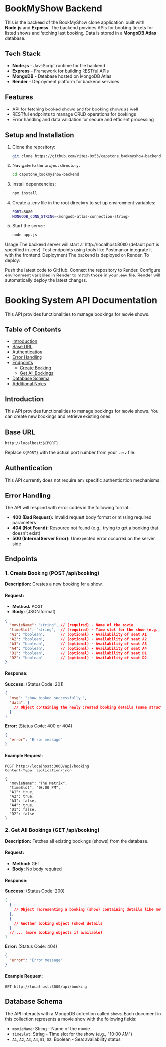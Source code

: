 
# BookMyShow Backend

This is the backend of the BookMyShow clone application, built with **Node.js** and **Express**. The backend provides APIs for booking tickets for listed shows and fetching last booking. Data is stored in a **MongoDB Atlas** database.

## Tech Stack
- **Node.js** - JavaScript runtime for the backend
- **Express** - Framework for building RESTful APIs
- **MongoDB** - Database hosted on MongoDB Atlas
- **Render** - Deployment platform for backend services

## Features
- API for fetching booked shows and for booking shows as well
- RESTful endpoints to manage CRUD operations for bookings
- Error handling and data validation for secure and efficient processing

## Setup and Installation
1. Clone the repository:
   ```bash
   git clone https://github.com/ritez-0x53/capstone_bookmyshow-backend.git
2. Navigate to the project directory:
   ```bash
   cd capstone_bookmyshow-backend
3. Install dependencies:
   ```bash
   npm install
4. Create a .env file in the root directory to set up environment variables:
   ```bash
   PORT=8080
   MONGODB_CONN_STRING=<mongodb-atlas-connection-string>
5. Start the server:
   ```bash
   node app.js


Usage
The backend server will start at http://localhost:8080 (default port is specified in .env).
Test endpoints using tools like Postman or integrate it with the frontend.
Deployment
The backend is deployed on Render. To deploy:

Push the latest code to GitHub.
Connect the repository to Render.
Configure environment variables in Render to match those in your .env file.
Render will automatically deploy the latest changes.

# Booking System API Documentation

This API provides functionalities to manage bookings for movie shows.

## Table of Contents
- [Introduction](#introduction)
- [Base URL](#base-url)
- [Authentication](#authentication)
- [Error Handling](#error-handling)
- [Endpoints](#endpoints)
  - [Create Booking](#1-create-booking-post-apibooking)
  - [Get All Bookings](#2-get-all-bookings-get-apibooking)
- [Database Schema](#database-schema)
- [Additional Notes](#additional-notes)

## Introduction
This API provides functionalities to manage bookings for movie shows. You can create new bookings and retrieve existing ones.

## Base URL
```
http://localhost:${PORT}
```
Replace `${PORT}` with the actual port number from your `.env` file.

## Authentication
This API currently does not require any specific authentication mechanisms.

## Error Handling
The API will respond with error codes in the following format:

- **400 (Bad Request):** Invalid request body format or missing required parameters
- **404 (Not Found):** Resource not found (e.g., trying to get a booking that doesn't exist)
- **500 (Internal Server Error):** Unexpected error occurred on the server side

## Endpoints

### 1. Create Booking (POST /api/booking)

**Description:** Creates a new booking for a show.

#### Request:
- **Method:** POST
- **Body:** (JSON format)

```json
{
  "movieName": "string", // (required) - Name of the movie
  "timeSlot": "string",  // (required) - Time slot for the show (e.g., "10:00 AM")
  "A1": "boolean",       // (optional) - Availability of seat A1
  "A2": "boolean",       // (optional) - Availability of seat A2
  "A3": "boolean",       // (optional) - Availability of seat A3
  "A4": "boolean",       // (optional) - Availability of seat A4
  "D1": "boolean",       // (optional) - Availability of seat D1
  "D2": "boolean"        // (optional) - Availability of seat D2
}
```

#### Response:

**Success:** (Status Code: 201)
```json
{
  "msg": "show booked successfully.",
  "data": {
    // Object containing the newly created booking details (same structure as request body)
  }
}
```

**Error:** (Status Code: 400 or 404)
```json
{
  "error": "Error message"
}
```

#### Example Request:
```http
POST http://localhost:3000/api/booking
Content-Type: application/json

{
  "movieName": "The Matrix",
  "timeSlot": "08:00 PM",
  "A1": true,
  "A2": true,
  "A3": false,
  "A4": true,
  "D1": false,
  "D2": false
}
```

### 2. Get All Bookings (GET /api/booking)

**Description:** Fetches all existing bookings (shows) from the database.

#### Request:
- **Method:** GET
- **Body:** No body required

#### Response:

**Success:** (Status Code: 200)
```json
[
  {
    // Object representing a booking (show) containing details like movieName, timeSlot, seat availabilities, etc.
  },
  {
    // Another booking object (show) details
  }
  // ... (more booking objects if available)
]
```

**Error:** (Status Code: 404)
```json
{
  "error": "Error message"
}
```

#### Example Request:
```http
GET http://localhost:3000/api/booking
```

## Database Schema
The API interacts with a MongoDB collection called `shows`. Each document in this collection represents a movie show with the following fields:

- `movieName`: String - Name of the movie
- `timeSlot`: String - Time slot for the show (e.g., "10:00 AM")
- `A1`, `A2`, `A3`, `A4`, `D1`, `D2`: Boolean - Seat availability status

